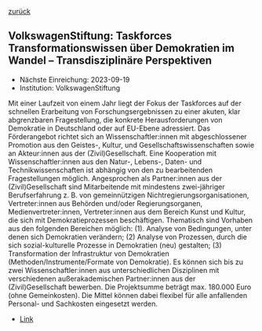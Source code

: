 [zurück](/funding/)

## VolkswagenStiftung: Taskforces Transformationswissen über Demokratien im Wandel – Transdisziplinäre Perspektiven

* Nächste Einreichung: 2023-09-19
* Institution: VolkswagenStiftung

Mit einer Laufzeit von einem Jahr liegt der Fokus der Taskforces auf der schnellen Erarbeitung von Forschungsergebnissen zu einer akuten, klar abgrenzbaren Fragestellung, die konkrete Herausforderungen von Demokratie in Deutschland oder auf EU-Ebene adressiert. Das Förderangebot richtet sich an Wissenschaftler:innen mit abgeschlossener Promotion aus den Geistes-, Kultur, und Gesellschaftswissenschaften sowie an Akteur:innen aus der (Zivil)Gesellschaft. Eine Kooperation mit Wissenschaftler:innen aus den Natur-, Lebens-, Daten- und Technikwissenschaften ist abhängig von den zu bearbeitenden Fragestellungen möglich. Angesprochen als Partner:innen aus der (Zivil)Gesellschaft sind Mitarbeitende mit mindestens zwei-jähriger Berufserfahrung z. B. von gemeinnützigen Nichtregierungsorganisationen, Vertreter:innen aus Behörden und/oder Regierungsorganen, Medienvertreter:innen, Vertreter:innen aus dem Bereich Kunst und Kultur, die sich mit Demokratieprozessen beschäftigen. Thematisch sind Vorhaben aus den folgenden Bereichen möglich: (1). Analyse von Bedingungen, unter denen sich Demokratien verändern; (2) Analyse von Prozessen, durch die sich sozial-kulturelle Prozesse in Demokratien (neu) gestalten; (3) Transformation der Infrastruktur von Demokratien (Methoden/Instrumente/Formate von Demokratie). Es können sich bis zu zwei Wissenschaftler:innen aus unterschiedlichen Disziplinen mit verschiedenen außerakademischen Partner:innen aus der (Zivil)Gesellschaft bewerben. Die Projektsumme beträgt max. 180.000 Euro (ohne Gemeinkosten). Die Mittel können dabei flexibel für alle anfallenden Personal- und Sachkosten eingesetzt werden.

* [Link](https://www.volkswagenstiftung.de/de/foerderung/foerderangebot/transformationswissen-ueber-demokratien-im-wandel-transdisziplinaere-perspektiven)